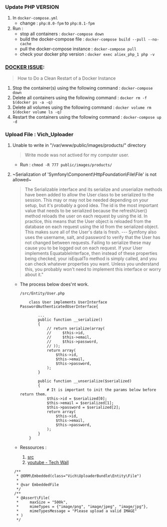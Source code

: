 ### Update PHP VERSION
1. In `docker-compose.yml`
    - change : `php:8.0-fpm` to `php:8.1-fpm`
2. Run :
    - stop all containers : `docker-compose down`
    - build the docker-compose file : `docker-compose build --pull --no-cache`
    - pull the docker-compose instance : `docker-compose pull`
    - check your docker php version : `docker exec aliex_php_1 php -v`
    
### [DOCKER ISSUE](https://docs.tibco.com/pub/mash-local/4.1.0/doc/html/docker/GUID-BD850566-5B79-4915-987E-430FC38DAAE4.html): 
> How to Do a Clean Restart of a Docker Instance
1. Stop the container(s) using the following command : `docker-compose down`
2. Delete all containers using the following command : `docker rm -f $(docker ps -a -q)`
3. Delete all volumes using the following command : `docker volume rm $(docker volume ls -q)`
4. Restart the containers using the following command : `docker-compose up -d`

### Upload File : Vich_Uploader
1. Unable to write in "/var/www/public/images/products/" directory 
    > Write mode was not actived for my computer user.
    - Run : `chmod -R 777 public/images/products/`
2. ~Serialization of 'Symfony\Component\HttpFoundation\File\File' is not allowed~
    > The Serializable interface and its serialize and unserialize methods have been added to allow the User class to be serialized to the session. This may or may not be needed depending on your setup, but it's probably a good idea. The id is the most important value that needs to be serialized because the refreshUser() method reloads the user on each request by using the id. In practice, this means that the User object is reloaded from the database on each request using the id from the serialized object. This makes sure all of the User's data is fresh.
        ---
    Symfony also uses the username, salt, and password to verify that the User has not changed between requests. Failing to serialize these may cause you to be logged out on each request. If your User implements EquatableInterface, then instead of these properties being checked, your isEqualTo method is simply called, and you can check whatever properties you want. Unless you understand this, you probably won't need to implement this interface or worry about it."

    - The process below does'nt work. 
        ```
        /src/Entity/User.php

            class User implements UserInterface PasswordAuthenticatedUserInterface{

                ...
                public function __serialize()
                {
                    // return serialize(array(
                    //     $this->id,
                    //     $this->email,
                    //     $this->password,
                    // ));
                    return array(
                        $this->id,
                        $this->email,
                        $this->password,
                    );
                }

                public function __unserialize($serialized)
                {   
                    # It is important to init the params below before return them.
                    $this->id = $serialized[0];
                    $this->email = $serialized[1];
                    $this->password = $serialized[2];
                    return array(
                        $this->id,
                        $this->email,
                        $this->password,
                    );        
                }
            }
        ```

    - Ressources : 
        1. [src](https://github.com/dustin10/VichUploaderBundle/issues/987)
        2. [youtube - Tech Wall](https://www.youtube.com/watch?v=Yd_qvZpD-L4)










```
    /**
     * @ORM\Embedded(class="Vich\UploaderBundle\Entity\File")
     *
     * @var EmbeddedFile
     */
    /**
     * @Assert\File(
     *     maxSize = "500k",
     *     mimeTypes = {"image/png", "image/jpeg", "image/jpg"},
     *     mimeTypesMessage = "Please upload a valid IMAGE"
     * )
     */
```